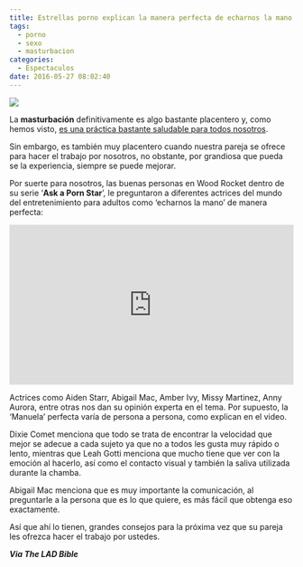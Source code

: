 ```yaml
---
title: Estrellas porno explican la manera perfecta de echarnos la mano
tags:
  - porno
  - sexo
  - masturbacion
categories:
  - Espectaculos
date: 2016-05-27 08:02:40
---
```

![](https://res.cloudinary.com/pidmx/image/upload/v1464354509/perfect-handjob_z8rssx.png)

La **masturbación** definitivamente es algo bastante placentero y, como hemos visto, [es una práctica bastante saludable para todos nosotros](http://www.sopitas.com/614174-beneficios-masturbacion-cuerpo-humano-salud-relaciones-sexuales/).

Sin embargo, es también muy placentero cuando nuestra pareja se ofrece para hacer el trabajo por nosotros, no obstante, por grandiosa que pueda se la experiencia, siempre se puede mejorar.

Por suerte para nosotros, las buenas personas en Wood Rocket dentro de su serie ‘**Ask a Porn Star**’, le preguntaron a diferentes actrices del mundo del entretenimiento para adultos como ‘echarnos la mano’ de manera perfecta:

<style>.embed-container { position: relative; padding-bottom: 56.25%; height: 0; overflow: hidden; max-width: 100%; } .embed-container iframe, .embed-container object, .embed-container embed { position: absolute; top: 0; left: 0; width: 100%; height: 100%; }</style><div class='embed-container'><iframe src='https://www.youtube.com/embed//P_QHDM798D0' frameborder='0' allowfullscreen></iframe></div>

Actrices como Aiden Starr, Abigail Mac, Amber Ivy, Missy Martinez, Anny Aurora, entre otras nos dan su opinión experta en el tema. Por supuesto, la ‘Manuela’ perfecta varía de persona a persona, como explican en el video.

Dixie Comet menciona que todo se trata de encontrar la velocidad que mejor se adecue a cada sujeto ya que no a todos les gusta muy rápido o lento, mientras que Leah Gotti menciona que mucho tiene que ver con la emoción al hacerlo, así como el contacto visual y también la saliva utilizada durante la chamba.

Abigail Mac menciona que es muy importante la comunicación, al preguntarle a la persona que es lo que quiere, es más fácil que obtenga eso exactamente.

Así que ahí lo tienen, grandes consejos para la próxima vez que su pareja les ofrezca hacer el trabajo por ustedes.

***Via The LAD Bible***
